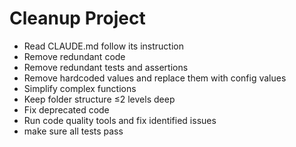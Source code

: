 # Cleanup Project
- Read CLAUDE.md follow its instruction
- Remove redundant code
- Remove redundant tests and assertions
- Remove hardcoded values and replace them with config values
- Simplify complex functions
- Keep folder structure ≤2 levels deep
- Fix deprecated code
- Run code quality tools and fix identified issues
- make sure all tests pass
